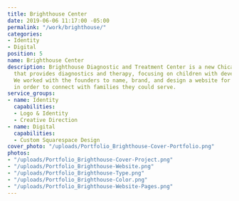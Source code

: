 ```yaml
---
title: Brighthouse Center
date: 2019-06-06 11:17:00 -05:00
permalink: "/work/brighthouse/"
categories:
- Identity
- Digital
position: 5
name: Brighthouse Center
description: Brighthouse Diagnostic and Treatment Center is a new Chicago-based clinic
  that provides diagnostics and therapy, focusing on children with developmental differences.
  We worked with the founders to name, brand, and design a website for their organization
  in order to connect with families they could serve.
service_groups:
- name: Identity
  capabilities:
  - Logo & Identity
  - Creative Direction
- name: Digital
  capabilities:
  - Custom Squarespace Design
cover_photo: "/uploads/Portfolio_Brighthouse-Cover-Portfolio.png"
photos:
- "/uploads/Portfolio_Brighthouse-Cover-Project.png"
- "/uploads/Portfolio_Brighthouse-Website.png"
- "/uploads/Portfolio_Brighthouse-Type.png"
- "/uploads/Portfolio_Brighthouse-Color.png"
- "/uploads/Portfolio_Brighthouse-Website-Pages.png"
---
```


